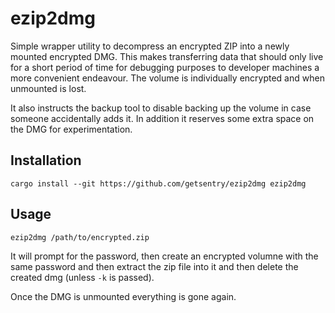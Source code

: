 # ezip2dmg

Simple wrapper utility to decompress an encrypted ZIP into a newly mounted encrypted DMG.  This
makes transferring data that should only live for a short period of time for debugging purposes
to developer machines a more convenient endeavour.  The volume is individually encrypted and
when unmounted is lost.

It also instructs the backup tool to disable backing up the volume in case someone accidentally
adds it.  In addition it reserves some extra space on the DMG for experimentation.

## Installation

```
cargo install --git https://github.com/getsentry/ezip2dmg ezip2dmg
```

## Usage

```
ezip2dmg /path/to/encrypted.zip
```

It will prompt for the password, then create an encrypted volumne with the same password and then
extract the zip file into it and then delete the created dmg (unless `-k` is passed).

Once the DMG is unmounted everything is gone again.
